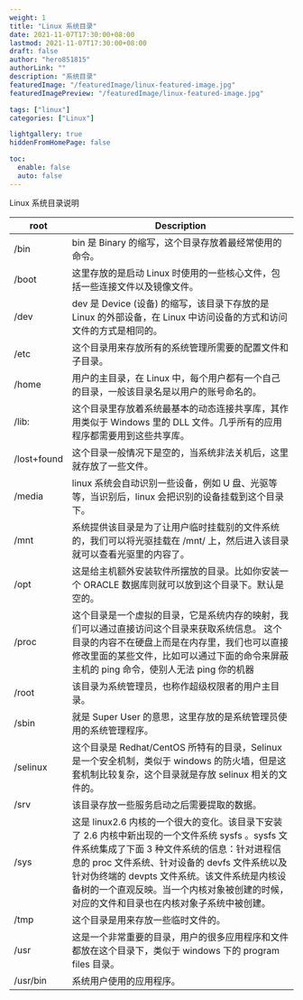 ```yaml
---
weight: 1
title: "Linux 系统目录"
date: 2021-11-07T17:30:00+08:00
lastmod: 2021-11-07T17:30:00+08:00
draft: false
author: "hero851815"
authorLink: ""
description: "系统目录"
featuredImage: "/featuredImage/linux-featured-image.jpg"
featuredImagePreview: "/featuredImage/linux-featured-image.jpg"

tags: ["linux"]
categories: ["Linux"]

lightgallery: true
hiddenFromHomePage: false

toc:
  enable: false
  auto: false
---
```


Linux 系统目录说明
<!--more-->

| root | Description |
| ------ | ----------- |
| /bin | bin 是 Binary 的缩写，这个目录存放着最经常使用的命令。|
| /boot | 这里存放的是启动 Linux 时使用的一些核心文件，包括一些连接文件以及镜像文件。|
| /dev | dev 是 Device (设备) 的缩写，该目录下存放的是 Linux 的外部设备，在 Linux 中访问设备的方式和访问文件的方式是相同的。|
| /etc | 这个目录用来存放所有的系统管理所需要的配置文件和子目录。|
| /home | 用户的主目录，在 Linux 中，每个用户都有一个自己的目录，一般该目录名是以用户的账号命名的。|
| /lib: | 这个目录里存放着系统最基本的动态连接共享库，其作用类似于 Windows 里的 DLL 文件。几乎所有的应用程序都需要用到这些共享库。|
| /lost+found | 这个目录一般情况下是空的，当系统非法关机后，这里就存放了一些文件。|
| /media | linux 系统会自动识别一些设备，例如 U 盘、光驱等等，当识别后，linux 会把识别的设备挂载到这个目录下。|
| /mnt | 系统提供该目录是为了让用户临时挂载别的文件系统的，我们可以将光驱挂载在 /mnt/ 上，然后进入该目录就可以查看光驱里的内容了。|
| /opt | 这是给主机额外安装软件所摆放的目录。比如你安装一个 ORACLE 数据库则就可以放到这个目录下。默认是空的。|
| /proc | 这个目录是一个虚拟的目录，它是系统内存的映射，我们可以通过直接访问这个目录来获取系统信息。 这个目录的内容不在硬盘上而是在内存里，我们也可以直接修改里面的某些文件，比如可以通过下面的命令来屏蔽主机的 ping 命令，使别人无法 ping 你的机器 |
| /root | 该目录为系统管理员，也称作超级权限者的用户主目录。|
| /sbin | 就是 Super User 的意思，这里存放的是系统管理员使用的系统管理程序。|
| /selinux | 这个目录是 Redhat/CentOS 所特有的目录，Selinux 是一个安全机制，类似于 windows 的防火墙，但是这套机制比较复杂，这个目录就是存放 selinux 相关的文件的。 |
| /srv | 该目录存放一些服务启动之后需要提取的数据。|
| /sys | 这是 linux2.6 内核的一个很大的变化。该目录下安装了 2.6 内核中新出现的一个文件系统 sysfs 。sysfs 文件系统集成了下面 3 种文件系统的信息：针对进程信息的 proc 文件系统、针对设备的 devfs 文件系统以及针对伪终端的 devpts 文件系统。该文件系统是内核设备树的一个直观反映。当一个内核对象被创建的时候，对应的文件和目录也在内核对象子系统中被创建。|
| /tmp | 这个目录是用来存放一些临时文件的。|
| /usr | 这是一个非常重要的目录，用户的很多应用程序和文件都放在这个目录下，类似于 windows 下的 program files 目录。|
| /usr/bin | 系统用户使用的应用程序。|
